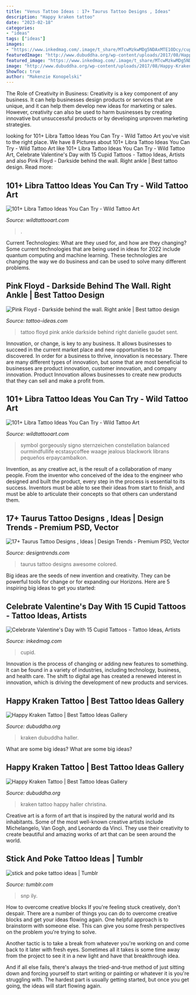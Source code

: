 ```yaml
---
title: "Venus Tattoo Ideas : 17+ Taurus Tattoo Designs , Ideas"
description: "Happy kraken tattoo"
date: "2023-02-18"
categories:
- "ideas"
tags: ["ideas"]
images:
- "https://www.inkedmag.com/.image/t_share/MTcwMzkwMDg5NDAxMTE1ODcy/cupid-tattoos-fb.jpg"
featuredImage: "http://www.dubuddha.org/wp-content/uploads/2017/08/Happy-Kraken-Tattoo-by-Christina-Haller.jpg"
featured_image: "https://www.inkedmag.com/.image/t_share/MTcwMzkwMDg5NDAxMTE1ODcy/cupid-tattoos-fb.jpg"
image: "http://www.dubuddha.org/wp-content/uploads/2017/08/Happy-Kraken-Tattoo-by-Christina-Haller.jpg"
ShowToc: true
author: "Makenzie Konopelski"
---
```



The Role of Creativity in Business:
Creativity is a key component of any business. It can help businesses design products or services that are unique, and it can help them develop new ideas for marketing or sales. However, creativity can also be used to harm businesses by creating innovative but unsuccessful products or by developing unproven marketing strategies.

	

		
looking for 101+ Libra Tattoo Ideas You Can Try - Wild Tattoo Art you've visit to the right place. We have 8 Pictures about 101+ Libra Tattoo Ideas You Can Try - Wild Tattoo Art like 101+ Libra Tattoo Ideas You Can Try - Wild Tattoo Art, Celebrate Valentine&#039;s Day with 15 Cupid Tattoos - Tattoo Ideas, Artists and also Pink Floyd - Darkside behind the wall. Right ankle | Best tattoo design. Read more:
		
    
## 101+ Libra Tattoo Ideas You Can Try - Wild Tattoo Art

<img loading=lazy src="https://www.wildtattooart.com/wp-content/uploads/2019/09/libra-tattoos-60.jpg" onerror="this.onerror=null;this.src='https://tse3.mm.bing.net/th?id=OIP.fDXGlnXp9ohLXj3Hkv1F4AHaHa&amp;pid=15.1';" alt="101+ Libra Tattoo Ideas You Can Try - Wild Tattoo Art">

_Source: wildtattooart.com_

>. 

	

Current Technologies: What are they used for, and how are they changing?
Some current technologies that are being used in ideas for 2022 include quantum computing and machine learning. These technologies are changing the way we do business and can be used to solve many different problems.

    
## Pink Floyd - Darkside Behind The Wall. Right Ankle | Best Tattoo Design

<img loading=lazy src="https://tattoo-ideas.com/wp-content/uploads/2013/09/IMG_1436.jpg" onerror="this.onerror=null;this.src='https://tse2.mm.bing.net/th?id=OIP.g-1jVgVyU3LFxyHg0PWoPAHaJ4&amp;pid=15.1';" alt="Pink Floyd - Darkside behind the wall. Right ankle | Best tattoo design">

_Source: tattoo-ideas.com_

>tattoo floyd pink ankle darkside behind right danielle gaudet sent. 

	

Innovation, or change, is key to any business. It allows businesses to succeed in the current market place and new opportunities to be discovered. In order for a business to thrive, innovation is necessary. There are many different types of innovation, but some that are most beneficial to businesses are product innovation, customer innovation, and company innovation. Product Innovation allows businesses to create new products that they can sell and make a profit from.

    
## 101+ Libra Tattoo Ideas You Can Try - Wild Tattoo Art

<img loading=lazy src="https://www.wildtattooart.com/wp-content/uploads/2019/09/libra-tattoos-51-1.jpg" onerror="this.onerror=null;this.src='https://tse4.mm.bing.net/th?id=OIP.KEdJ24zwZrzvTxMHlicTDAHaIk&amp;pid=15.1';" alt="101+ Libra Tattoo Ideas You Can Try - Wild Tattoo Art">

_Source: wildtattooart.com_

>symbol gorgeously signo sternzeichen constellation balanced ourmindfullife ecstasycoffee waage jealous blackwork librans pequeños erpaycambalkon. 

	

Invention, as any creative act, is the result of a collaboration of many people. From the inventor who conceived of the idea to the engineer who designed and built the product, every step in the process is essential to its success. Inventors must be able to see their ideas from start to finish, and must be able to articulate their concepts so that others can understand them.

    
## 17+ Taurus Tattoo Designs , Ideas | Design Trends - Premium PSD, Vector

<img loading=lazy src="https://images.designtrends.com/wp-content/uploads/2016/04/02120541/Awesome-Red-Colored-Taurus-Tattoo-Design.jpg" onerror="this.onerror=null;this.src='https://tse2.mm.bing.net/th?id=OIP.-8J5B-oGDSDS3vG65B7OgAHaE9&amp;pid=15.1';" alt="17+ Taurus Tattoo Designs , Ideas | Design Trends - Premium PSD, Vector">

_Source: designtrends.com_

>taurus tattoo designs awesome colored. 

	

Big ideas are the seeds of new invention and creativity. They can be powerful tools for change or for expanding our Horizons. Here are 5 inspiring big ideas to get you started: 

    
## Celebrate Valentine&#039;s Day With 15 Cupid Tattoos - Tattoo Ideas, Artists

<img loading=lazy src="https://www.inkedmag.com/.image/t_share/MTcwMzkwMDg5NDAxMTE1ODcy/cupid-tattoos-fb.jpg" onerror="this.onerror=null;this.src='https://tse2.mm.bing.net/th?id=OIP.HYBFrgBrNlumN4NWKdIV3AHaD4&amp;pid=15.1';" alt="Celebrate Valentine&#039;s Day with 15 Cupid Tattoos - Tattoo Ideas, Artists">

_Source: inkedmag.com_

>cupid. 

	

Innovation is the process of changing or adding new features to something. It can be found in a variety of industries, including technology, business, and health care. The shift to digital age has created a renewed interest in innovation, which is driving the development of new products and services.

    
## Happy Kraken Tattoo | Best Tattoo Ideas Gallery

<img loading=lazy src="http://www.dubuddha.org/wp-content/uploads/2017/08/Happy-Kraken-Tattoo-by-Christina-Haller.jpg" onerror="this.onerror=null;this.src='https://tse2.mm.bing.net/th?id=OIP.9HyGg9eQ4ZpXvmPWCR6PqwHaHa&amp;pid=15.1';" alt="Happy Kraken Tattoo | Best Tattoo Ideas Gallery">

_Source: dubuddha.org_

>kraken dubuddha haller. 

	

What are some big ideas?
What are some big ideas?

    
## Happy Kraken Tattoo | Best Tattoo Ideas Gallery

<img loading=lazy src="http://www.dubuddha.org/wp-content/uploads/2017/08/Happy-Kraken-Tattoo-by-Christina-Haller-728x728.jpg" onerror="this.onerror=null;this.src='https://tse1.mm.bing.net/th?id=OIP.n5lx1LYxPaacwhmb8Gf5ygHaHa&amp;pid=15.1';" alt="Happy Kraken Tattoo | Best Tattoo Ideas Gallery">

_Source: dubuddha.org_

>kraken tattoo happy haller christina. 

	

Creative art is a form of art that is inspired by the natural world and its inhabitants. Some of the most well-known creative artists include Michelangelo, Van Gogh, and Leonardo da Vinci. They use their creativity to create beautiful and amazing works of art that can be seen around the world.

    
## Stick And Poke Tattoo Ideas | Tumblr

<img loading=lazy src="https://66.media.tumblr.com/7d9c97f17adf727bf4df778ceab4c52a/tumblr_pkfpqeIRJt1rj6ugx_1280.jpg" onerror="this.onerror=null;this.src='https://tse2.mm.bing.net/th?id=OIP.1g277W-lCrCOzbKblwYMbgHaLD&amp;pid=15.1';" alt="stick and poke tattoo ideas | Tumblr">

_Source: tumblr.com_

>snp ily. 

	

How to overcome creative blocks
If you're feeling stuck creatively, don't despair. There are a number of things you can do to overcome creative blocks and get your ideas flowing again.
One helpful approach is to brainstorm with someone else. This can give you some fresh perspectives on the problem you're trying to solve.

Another tactic is to take a break from whatever you're working on and come back to it later with fresh eyes. Sometimes all it takes is some time away from the project to see it in a new light and have that breakthrough idea.

And if all else fails, there's always the tried-and-true method of just sitting down and forcing yourself to start writing or painting or whatever it is you're struggling with. The hardest part is usually getting started, but once you get going, the ideas will start flowing again.


